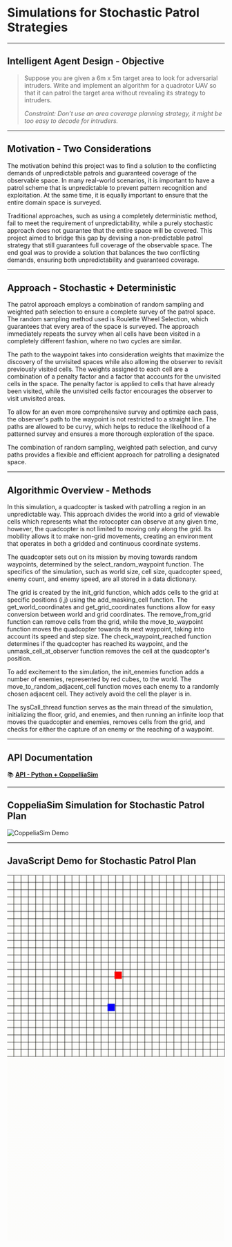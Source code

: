 # Simulations for Stochastic Patrol Strategies

---

## Intelligent Agent Design - Objective 
> Suppose you are given a 6m x 5m target area to look for adversarial intruders. Write and implement an algorithm for a quadrotor UAV so that it can patrol the target area without revealing its strategy to intruders.
>
> *Constraint: Don’t use an area coverage planning strategy, it might be too easy to decode for intruders.*
--- 

## Motivation - Two Considerations

The motivation behind this project was to find a solution to the conflicting demands of unpredictable patrols and guaranteed coverage of the observable space. In many real-world scenarios, it is important to have a patrol scheme that is unpredictable to prevent pattern recognition and exploitation. At the same time, it is equally important to ensure that the entire domain space is surveyed.

Traditional approaches, such as using a completely deterministic method, fail to meet the requirement of unpredictability, while a purely stochastic approach does not guarantee that the entire space will be covered. This project aimed to bridge this gap by devising a non-predictable patrol strategy that still guarantees full coverage of the observable space. The end goal was to provide a solution that balances the two conflicting demands, ensuring both unpredictability and guaranteed coverage.

---
## Approach - Stochastic + Deterministic

The patrol approach employs a combination of random sampling and weighted path selection to ensure a complete survey of the patrol space. The random sampling method used is Roulette Wheel Selection, which guarantees that every area of the space is surveyed. The approach immediately repeats the survey when all cells have been visited in a completely different fashion, where no two cycles are similar.

The path to the waypoint takes into consideration weights that maximize the discovery of the unvisited spaces while also allowing the observer to revisit previously visited cells. The weights assigned to each cell are a combination of a penalty factor and a factor that accounts for the unvisited cells in the space. The penalty factor is applied to cells that have already been visited, while the unvisited cells factor encourages the observer to visit unvisited areas.

To allow for an even more comprehensive survey and optimize each pass, the observer's path to the waypoint is not restricted to a straight line. The paths are allowed to be curvy, which helps to reduce the likelihood of a patterned survey and ensures a more thorough exploration of the space. 

The combination of random sampling, weighted path selection, and curvy paths provides a flexible and efficient approach for patrolling a designated space.

---
## Algorithmic Overview - Methods

In this simulation, a quadcopter is tasked with patrolling a region in an unpredictable way. This approach divides the world into a grid of viewable cells which represents what the rotocopter can observe at any given time, however, the quadcopter is not limited to moving only along the grid. Its mobility allows it to make non-grid movements, creating an environment that operates in both a gridded and continuous coordinate systems.

The quadcopter sets out on its mission by moving towards random waypoints, determined by the select_random_waypoint function. The specifics of the simulation, such as world size, cell size, quadcopter speed, enemy count, and enemy speed, are all stored in a data dictionary. 

The grid is created by the init_grid function, which adds cells to the grid at specific positions (i,j) using the add_masking_cell function. The get_world_coordinates and get_grid_coordinates functions allow for easy conversion between world and grid coordinates. The remove_from_grid function can remove cells from the grid, while the move_to_waypoint function moves the quadcopter towards its next waypoint, taking into account its speed and step size. The check_waypoint_reached function determines if the quadcopter has reached its waypoint, and the unmask_cell_at_observer function removes the cell at the quadcopter's position.

To add excitement to the simulation, the init_enemies function adds a number of enemies, represented by red cubes, to the world. The move_to_random_adjacent_cell function moves each enemy to a randomly chosen adjacent cell. They actively avoid the cell the player is in.

The sysCall_thread function serves as the main thread of the simulation, initializing the floor, grid, and enemies, and then running an infinite loop that moves the quadcopter and enemies, removes cells from the grid, and checks for either the capture of an enemy or the reaching of a waypoint.

---

## API Documentation

📚 **[API - Python + CoppelliaSim](API.md)**

---


## CoppeliaSim Simulation for Stochastic Patrol Plan

![CoppeliaSim Demo](./Assets/coppeliasim-demo.gif)


---


## JavaScript Demo for Stochastic Patrol Plan

[![Demo: Patrol Alone](./Assets/jsdemo-alone.gif)](https://scalemailted.github.io/Stochastic-Patrol-Simulations/WebApp/Patrol-Alone/)
[![Demo: Patrol Adversary](./Assets/jsdemo-adversary.gif)](https://scalemailted.github.io/Stochastic-Patrol-Simulations/WebApp/Patrol-Adversarial/)




